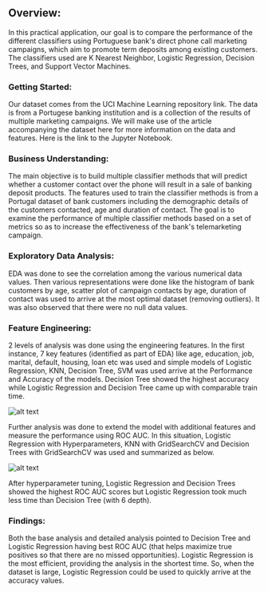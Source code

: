 ## Overview: 
In this practical application, our goal is to compare the performance of the different classifiers using Portuguese bank's direct phone call marketing campaigns, which aim to promote term deposits among existing customers. The classifiers used are K Nearest Neighbor, Logistic Regression, Decision Trees, and Support Vector Machines. 

### Getting Started:
Our dataset comes from the UCI Machine Learning repository link. The data is from a Portugese banking institution and is a collection of the results of multiple marketing campaigns. We will make use of the article accompanying the dataset here for more information on the data and features. Here is the link to the Jupyter Notebook.
### Business Understanding:
The main objective is to build multiple classifier methods that will predict whether a customer contact over the phone will result in a sale of banking deposit products. The features used to train the classifier methods is from a Portugal dataset of bank customers including the demographic details of the customers contacted, age and duration of contact. The goal is to examine the performance of multiple classifier methods based on a set of metrics so as to increase the effectiveness of the bank's telemarketing campaign. 
### Exploratory Data Analysis:
EDA was done to see the correlation among the various numerical data values. Then various representations were done like the histogram of bank customers by age, scatter plot of campaign contacts by age, duration of contact was used to arrive at the most optimal dataset (removing outliers). It was also observed that there were no null data values.


### Feature Engineering: 
2 levels of analysis was done using the engineering features. In the first instance, 7 key features (identified as part of EDA) like age, education, job, marital, default, housing, loan etc was used and simple models of Logistic Regression, KNN, Decision Tree, SVM was used arrive at the Performance and Accuracy of the models. Decision Tree showed the highest accuracy while Logistic Regression and Decision Tree came up with comparable train time.

![alt text](https://ibb.co/DzGXZzG)

Further analysis was done to extend the model with additional features and measure the performance using ROC AUC. In this situation, Logistic Regression with Hyperparameters, KNN with GridSearchCV and Decision Trees with GridSearchCV was used and summarized as below.

![alt text](https://ibb.co/LnG3yfY)

After hyperparameter tuning, Logistic Regression and Decision Trees showed the highest ROC AUC scores but Logistic Regression took much less time than Decision Tree (with 6 depth). 
### Findings:
Both the base analysis and detailed analysis pointed to Decision Tree and Logistic Regression having best ROC AUC (that helps maximize true positives so that there are no missed opportunities). 
Logistic Regression is the most efficient, providing the analysis in the shortest time. So, when the dataset is large, Logistic Regression could be used to quickly arrive at the accuracy values.
